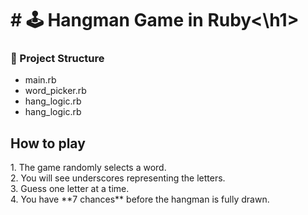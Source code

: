 <h1># 🕹️ Hangman Game in Ruby<\h1>
<h3>📂 Project Structure</h3>
<ul>
  <li>main.rb 
    <li>word_picker.rb
      <li>hang_logic.rb
        <li>hang_logic.rb
</ul>
<h2>How to play</h2>
 <p> 1. The game randomly selects a word.<br>
2. You will see underscores representing the letters.<br>
3. Guess one letter at a time.<br>
4. You have **7 chances** before the hangman is fully drawn.
</p>


